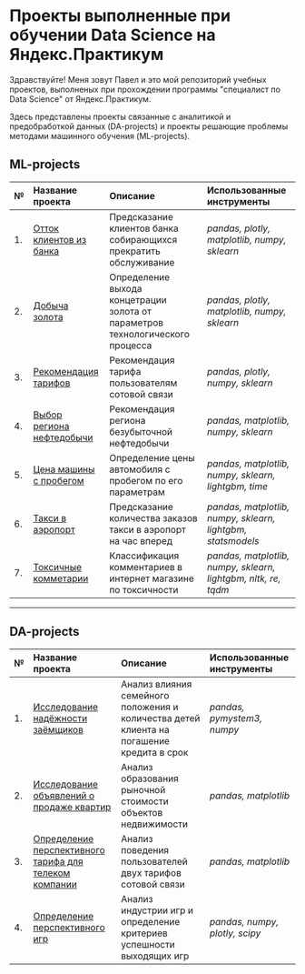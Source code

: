 
# Проекты выполненные при обучении Data Science на Яндекс.Практикум

Здравствуйте! Меня зовут Павел и это мой репозиторий учебных проектов, выполненых при прохождении программы "специалист по Data Science" от Яндекс.Практикум.

Здесь представлены проекты связанные с аналитикой и предобработкой данных (DA-projects) и проекты решающие проблемы методами машинного обучения (ML-projects).

## ML-projects
| № | Название проекта | Описание | Использованные инструменты |
| :-- | :---------------------- | :---------------------- | :---------------------- |
|1.| [Отток клиентов из банка](ML_projects/ML_classifier_ottok_klientov_banka) | Предсказание клиентов банка собирающихся прекратить обслуживание| *pandas, plotly, matplotlib, numpy, sklearn* | 
|2.| [Добыча золота](ML_projects/ML_regresion_au_concetrate) | Определение выхода концетрации золота от параметров технологического процесса| *pandas, plotly, matplotlib, numpy, sklearn* | 
|3.| [Рекомендация тарифов](ML_projects/ML_classifier_recomend_tarif_telecom) | Рекомендация тарифа пользователям сотовой связи| *pandas, plotly, numpy, sklearn* | 
|4.| [Выбор региона нефтедобычи](ML_projects/ML_regresion_oil_region) | Рекомендация региона безубыточной нефтедобычи| *pandas, matplotlib, numpy, sklearn* |
|5.| [Цена машины с пробегом](ML_projects/ML_regression_servis_bu_mashin) | Определение цены автомобиля с пробегом по его параметрам| *pandas, matplotlib, numpy, sklearn, lightgbm, time* | 
|6.| [Такси в аэропорт](ML_projects/ML_regresion_timeline_taxi) | Предсказание количества заказов такси в аэропорт на час вперед| *pandas, matplotlib, numpy, sklearn, lightgbm, statsmodels* | 
|7.| [Токсичные комметарии](ML_projects/ML_regresion_text_toxic) | Классификация комментариев в интернет магазине по токсичности| *pandas, matplotlib, numpy, sklearn, lightgbm, nltk, re, tqdm* | 

_____________________
## DA-projects
| № | Название проекта | Описание | Использованные инструменты |
| :-- | :---------------------- | :---------------------- | :---------------------- |
|1.| [Исследование надёжности заёмщиков](DA_projects/DA_nadejnost_zaemshika) | Анализ влияния семейного положения и количества детей клиента на погашение кредита в срок | *pandas, pymystem3, numpy* | 
|2.| [Исследование объявлений о продаже квартир](DA_projects/DA_prodaji_kvartir) | Анализ образования рыночной стоимости объектов недвижимости| *pandas, matplotlib* | 
|3.| [Определение перспективного тарифа для телеком компании](DA_projects/DA_prespectiv_tarif_telecom) | Анализ поведения пользователей двух тарифов сотовой связи| *pandas, matplotlib* | 
|4.| [Определение перспективного игр](DA_projects/DA_Perspectiv_igri) | Анализ индустрии игр и определение критериев успешности выходящих игр | *pandas, numpy, plotly, scipy* | 
